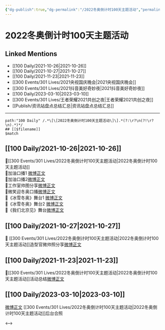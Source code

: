```yaml
---
{"dg-publish":true,"dg-permalink":"/2022冬奥倒计时100天主题活动","permalink":"/2022冬奥倒计时100天主题活动/","created":"2022-12-23T11:17:17.000+08:00","updated":"2023-04-10T16:09:00.000+08:00"}
---
```


# 2022冬奥倒计时100天主题活动

## Linked Mentions
- [[100 Daily/2021-10-26\|2021-10-26]]
- [[100 Daily/2021-10-27\|2021-10-27]]
- [[100 Daily/2021-11-23\|2021-11-23]]
- [[300 Events/301 Lives/2021央视国庆晚会\|2021央视国庆晚会]]
- [[300 Events/301 Lives/2021抖音美好奇妙夜\|2021抖音美好奇妙夜]]
- [[100 Daily/2023-03-10\|2023-03-10]]
- [[300 Events/301 Lives/王者荣耀2021共创之夜\|王者荣耀2021共创之夜]]
- [[Publish/资讯站盘点总结汇总\|资讯站盘点总结汇总]]


---

```expander
path:"100 Daily" /.*\[\[2022冬奥倒计时100天主题活动\]\].*(?:\r?\n(?!\r?\n).*)*/
## [[$filename]]
$match
```
## [[100 Daily/2021-10-26\|2021-10-26]]
🌟[[300 Events/301 Lives/2022冬奥倒计时100天主题活动\|2022冬奥倒计时100天主题活动]]  
💫加油口播1 [微博正文](https://m.weibo.cn/6466290670/4696649861960200)  
💫加油口播2[微博正文](https://m.weibo.cn/6466290670/4696660674612778)  
💫工作室帅图分享[微博正文](https://m.weibo.cn/6466290670/4696670560588427)  
💫微笑迎冬奥口播[微博正文](https://m.weibo.cn/6466290670/4696508660976333)  
💫《冰雪冬奥》舞台1 [微博正文](https://m.weibo.cn/6466290670/4696656614525719)  
💫《冰雪冬奥》舞台2 [微博正文](https://m.weibo.cn/6466290670/4696679444386913)  
💫《我们北京见》舞台[微博正文](https://m.weibo.cn/6466290670/4696660594656665)
## [[100 Daily/2021-10-27\|2021-10-27]]
🌟 [[300 Events/301 Lives/2022冬奥倒计时100天主题活动\|2022冬奥倒计时100天主题活动]]造型官微帅照分享[微博正文](https://m.weibo.cn/6466290670/4696843105076764)
## [[100 Daily/2021-11-23\|2021-11-23]]
💫[[300 Events/301 Lives/2022冬奥倒计时100天主题活动\|2022冬奥倒计时100天主题活动]]活动总结[微博正文](https://m.weibo.cn/6466290670/4706820943776545)
## [[100 Daily/2023-03-10\|2023-03-10]]
[微博正文](https://weibo.com/detail/4877816964057156) [[300 Events/301 Lives/2022冬奥倒计时100天主题活动\|2022冬奥倒计时100天主题活动]]后台合照 ​​​

<-->